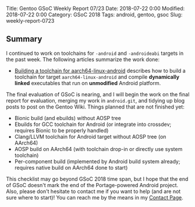 Title: Gentoo GSoC Weekly Report 07/23
Date: 2018-07-22 0:00
Modified: 2018-07-22 0:00
Category: GSoC 2018
Tags: android, gentoo, gsoc
Slug: weekly-report-0723

## Summary

I continued to work on toolchains for `-android` and `-androideabi` targets in the past week.  The following articles summarize the work done:

  * [Building a toolchain for aarch64-linux-android]({filename}/Android/toolchain-for-aarch64-linux-android.md) describes how to build a toolchain for target `aarch64-linux-android` and compile **dynamically linked** executables that run on **unmodified** Android platform.

The final evaluation of GSoC is nearing, and I will begin the work on the final report for evaluation, merging my work in `android.git`, and tidying up blog posts to post on the Gentoo Wiki.  Things planned that are not finished yet:

  * Bionic build (and ebuilds) without AOSP tree
  * Ebuilds for GCC toolchain for Android (or integrate into crossdev; requires Bionic to be properly handled)
  * Clang/LLVM toolchain for Android target without AOSP tree (on AArch64)
  * AOSP build on AArch64 (with toolchain drop-in or directly use system toolchain)
  * Per-component build (implemented by Android build system already; requires native build on AArch64 done to start)

This checklist may go beyond GSoC 2018 time span, but I hope that the end of GSoC doesn't mark the end of the Portage-powered Android project.  Also, please don't hesitate to contact me if you want to help (and are not sure where to start)!  You can reach me by the means in my [Contact Page]({filename}/pages/about-and-contact.md).
